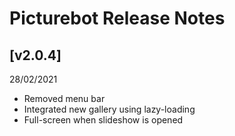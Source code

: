 # Picturebot Release Notes

## [v2.0.4]
28/02/2021

- Removed menu bar
- Integrated new gallery using lazy-loading
- Full-screen when slideshow is opened

